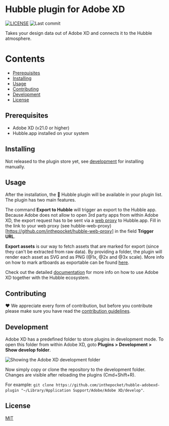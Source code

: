 # Hubble plugin for Adobe XD

[![LICENSE](https://badgen.net/badge/license/MIT/blue)][license]
![Last commit](https://badgen.net/github/last-commit/inthepocket/hubble-adobexd-plugin)

Takes your design data out of Adobe XD and connects it to the Hubble atmosphere.

# Contents

- [Prerequisites](#prerequisites)
- [Installing](#installing)
- [Usage](#usage)
- [Contributing](#contributing)
- [Development](#development)
- [License](#license)

## Prerequisites

- Adobe XD (v21.0 or higher)
- Hubble.app installed on your system

## Installing

Not released to the plugin store yet, see [development](#development) for installing manually.

## Usage

After the installation, the 🔭 Hubble plugin will be available in your plugin list. The plugin has two main features.

The command __Export to Hubble__ will trigger an export to the Hubble app. Because Adobe does not allow to open 3rd party apps from within Adobe XD, the export request has to be sent via a [web proxy](https://github.com/inthepocket/hubble-web-proxy) to Hubble.app. Fill in the link to your web proxy (see hubble-web-proxy)[https://github.com/inthepocket/hubble-web-proxy] in the field __Trigger URL__.

**Export assets** is our way to fetch assets that are marked for export (since they can't be extracted from raw data). By providing a folder, the plugin will render each asset as SVG and as PNG (@1x, @2x and @3x scale). More info on how to mark artboards as exportable can be found [here](https://www.notion.so/Adobe-XD-b67717dbef514c139c557f0f60400b93#4f3df7b643d948e9aba814627fde27cb).

Check out the detailed [documentation](https://www.notion.so/Adobe-XD-b67717dbef514c139c557f0f60400b93) for more info on how to use Adobe XD together with the Hubble ecosystem.

## Contributing

❤ We appreciate every form of contribution, but before you contribute please make sure you have read the [contribution guidelines](https://github.com/inthepocket/hubble-oss-launchpad/blob/master/CONTRIBUTING.md).

## Development

Adobe XD has a predefined folder to store plugins in development mode. To open this folder from within Adobe XD, goto **Plugins > Development > Show develop folder**.

![Showing the Adobe XD development folder](https://user-images.githubusercontent.com/21178642/81376248-6c87f400-9103-11ea-8d14-3569f831225a.png)

Now simply copy or clone the repository to the development folder. Changes are visible after reloading the plugins (Cmd+Shift+R).

For example: `git clone https://github.com/inthepocket/hubble-adobexd-plugin "~/Library/Application Support/Adobe/Adobe XD/develop"`.

## License

[MIT][license]

<!-- LINKS -->

[license]: https://github.com/inthepocket/hubble-adobexd-plugin/blob/master/LICENSE
